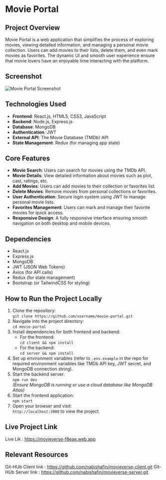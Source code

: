 # Movie Portal

## Project Overview
Movie Portal is a web application that simplifies the process of exploring movies, viewing detailed information, and managing a personal movie collection. Users can add movies to their lists, delete them, and even mark movies as favorites. The dynamic UI and smooth user experience ensure that movie lovers have an enjoyable time interacting with the platform.

## Screenshot
![Movie Portal Screenshot](https://i.ibb.co.com/B2ZQ2MH3/movieverse-f8eae-web-app-Nest-Hub-Max.png)


## Technologies Used
- **Frontend**: React.js, HTML5, CSS3, JavaScript
- **Backend**: Node.js, Express.js
- **Database**: MongoDB
- **Authentication**: JWT
- **External API**: The Movie Database (TMDb) API
- **State Management**: Redux (for managing app state)

## Core Features
- **Movie Search**: Users can search for movies using the TMDb API.
- **Movie Details**: View detailed information about movies such as plot, cast, ratings, etc.
- **Add Movies**: Users can add movies to their collection or favorites list.
- **Delete Movies**: Remove movies from personal collections or favorites.
- **User Authentication**: Secure login system using JWT to manage personal movie lists.
- **Favorites Management**: Users can mark and manage their favorite movies for quick access.
- **Responsive Design**: A fully responsive interface ensuring smooth navigation on both desktop and mobile devices.

## Dependencies
- React.js
- Express.js
- MongoDB
- JWT (JSON Web Tokens)
- Axios (for API calls)
- Redux (for state management)
- Bootstrap (or TailwindCSS for styling)

## How to Run the Project Locally
1. Clone the repository:  
   `git clone https://github.com/username/movie-portal.git`
2. Navigate into the project directory:  
   `cd movie-portal`
3. Install dependencies for both frontend and backend:  
   - For the frontend:  
     `cd client && npm install`
   - For the backend:  
     `cd server && npm install`
4. Set up environment variables (refer to `.env.example` in the repo for required environment variables like TMDb API key, JWT secret, and MongoDB connection string).
5. Start the backend server:  
   `npm run dev`  
   *(Ensure MongoDB is running or use a cloud database like MongoDB Atlas)*
6. Start the frontend application:  
   `npm start`
7. Open your browser and visit:  
   `http://localhost:3000` to view the project.

## Live Project Link
Live Lik : https://movieverse-f8eae.web.app

## Relevant Resources
Git-HUb Client link : https://github.com/nabishafin/movieverse-client.git
Git-HUb Server link : https://github.com/nabishafin/movieverse-server.git
